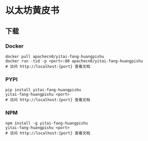 # 以太坊黄皮书

## 下载

### Docker

```
docker pull apachecn0/yitai-fang-huangpishu
docker run -tid -p <port>:80 apachecn0/yitai-fang-huangpishu
# 访问 http://localhost:{port} 查看文档
```

### PYPI

```
pip install yitai-fang-huangpishu
yitai-fang-huangpishu <port>
# 访问 http://localhost:{port} 查看文档
```

### NPM

```
npm install -g yitai-fang-huangpishu
yitai-fang-huangpishu <port>
# 访问 http://localhost:{port} 查看文档
```